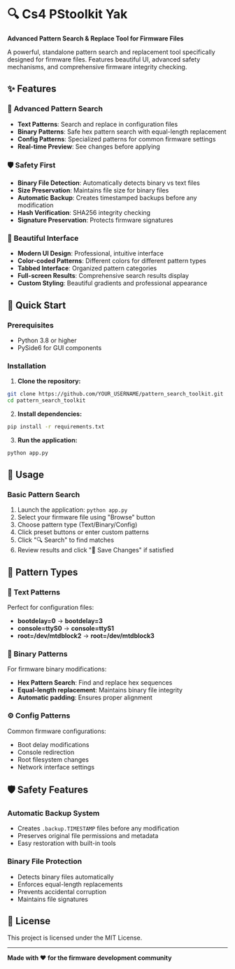 # 🔍 Cs4 PStoolkit Yak

**Advanced Pattern Search & Replace Tool for Firmware Files**

A powerful, standalone pattern search and replacement tool specifically designed for firmware files. Features beautiful UI, advanced safety mechanisms, and comprehensive firmware integrity checking.

## ✨ Features

### 🎯 **Advanced Pattern Search**
- **Text Patterns**: Search and replace in configuration files
- **Binary Patterns**: Safe hex pattern search with equal-length replacement  
- **Config Patterns**: Specialized patterns for common firmware settings
- **Real-time Preview**: See changes before applying

### 🛡️ **Safety First**
- **Binary File Detection**: Automatically detects binary vs text files
- **Size Preservation**: Maintains file size for binary files
- **Automatic Backup**: Creates timestamped backups before any modification
- **Hash Verification**: SHA256 integrity checking
- **Signature Preservation**: Protects firmware signatures

### 🎨 **Beautiful Interface**
- **Modern UI Design**: Professional, intuitive interface
- **Color-coded Patterns**: Different colors for different pattern types
- **Tabbed Interface**: Organized pattern categories
- **Full-screen Results**: Comprehensive search results display
- **Custom Styling**: Beautiful gradients and professional appearance

## 🚀 Quick Start

### Prerequisites
- Python 3.8 or higher
- PySide6 for GUI components

### Installation

1. **Clone the repository:**
```bash
git clone https://github.com/YOUR_USERNAME/pattern_search_toolkit.git
cd pattern_search_toolkit
```

2. **Install dependencies:**
```bash
pip install -r requirements.txt
```

3. **Run the application:**
```bash
python app.py
```

## 📖 Usage

### Basic Pattern Search
1. Launch the application: `python app.py`
2. Select your firmware file using "Browse" button
3. Choose pattern type (Text/Binary/Config)
4. Click preset buttons or enter custom patterns
5. Click "🔍 Search" to find matches
6. Review results and click "💾 Save Changes" if satisfied

## 🎨 Pattern Types

### 📝 Text Patterns
Perfect for configuration files:
- **bootdelay=0** → **bootdelay=3**
- **console=ttyS0** → **console=ttyS1**
- **root=/dev/mtdblock2** → **root=/dev/mtdblock3**

### 🔢 Binary Patterns  
For firmware binary modifications:
- **Hex Pattern Search**: Find and replace hex sequences
- **Equal-length replacement**: Maintains binary file integrity
- **Automatic padding**: Ensures proper alignment

### ⚙️ Config Patterns
Common firmware configurations:
- Boot delay modifications
- Console redirection
- Root filesystem changes
- Network interface settings

## 🛡️ Safety Features

### Automatic Backup System
- Creates `.backup.TIMESTAMP` files before any modification
- Preserves original file permissions and metadata
- Easy restoration with built-in tools

### Binary File Protection
- Detects binary files automatically
- Enforces equal-length replacements
- Prevents accidental corruption
- Maintains file signatures

## 📄 License

This project is licensed under the MIT License.

---

**Made with ❤️ for the firmware development community**
